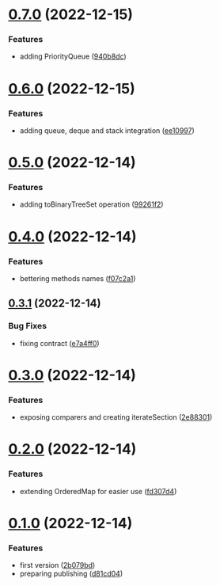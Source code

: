 # [0.7.0](https://github.com/codibre/fluent-iterable-js-sdsl/compare/v0.6.0...v0.7.0) (2022-12-15)


### Features

* adding PriorityQueue ([940b8dc](https://github.com/codibre/fluent-iterable-js-sdsl/commit/940b8dc6d49b8d195a025808e05119318ab303a2))

# [0.6.0](https://github.com/codibre/fluent-iterable-js-sdsl/compare/v0.5.0...v0.6.0) (2022-12-15)


### Features

* adding queue, deque and stack integration ([ee10997](https://github.com/codibre/fluent-iterable-js-sdsl/commit/ee10997cde627c23fdad8eeb5e2dae1f9c736c24))

# [0.5.0](https://github.com/codibre/fluent-iterable-js-sdsl/compare/v0.4.0...v0.5.0) (2022-12-14)


### Features

* adding toBinaryTreeSet operation ([99261f2](https://github.com/codibre/fluent-iterable-js-sdsl/commit/99261f28eaab06ec0cdda8bd0b27c62efcda18a1))

# [0.4.0](https://github.com/codibre/fluent-iterable-js-sdsl/compare/v0.3.1...v0.4.0) (2022-12-14)


### Features

* bettering methods names ([f07c2a1](https://github.com/codibre/fluent-iterable-js-sdsl/commit/f07c2a1eb3d62e88bd6ec5990252bc0e3e81cdfd))

## [0.3.1](https://github.com/codibre/fluent-iterable-js-sdsl/compare/v0.3.0...v0.3.1) (2022-12-14)


### Bug Fixes

* fixing contract ([e7a4ff0](https://github.com/codibre/fluent-iterable-js-sdsl/commit/e7a4ff00cc3e33393f1502e09d7899d0e91c9a51))

# [0.3.0](https://github.com/codibre/fluent-iterable-js-sdsl/compare/v0.2.0...v0.3.0) (2022-12-14)


### Features

* exposing comparers and creating iterateSection ([2e88301](https://github.com/codibre/fluent-iterable-js-sdsl/commit/2e88301ac28b66ae9e2b12a94f2acda1e3f19098))

# [0.2.0](https://github.com/codibre/fluent-iterable-js-sdsl/compare/v0.1.0...v0.2.0) (2022-12-14)


### Features

* extending OrderedMap for easier use ([fd307d4](https://github.com/codibre/fluent-iterable-js-sdsl/commit/fd307d4f553ab965ef46c919fd7f649248bbafe9))

# [0.1.0](https://github.com/codibre/fluent-iterable-js-sdsl/compare/v0.0.0...v0.1.0) (2022-12-14)


### Features

* first version ([2b079bd](https://github.com/codibre/fluent-iterable-js-sdsl/commit/2b079bdadb010c5b849ef896ee3035598eb7631d))
* preparing publishing ([d81cd04](https://github.com/codibre/fluent-iterable-js-sdsl/commit/d81cd04f263e3a2f57350b2efcd06a008310030b))
